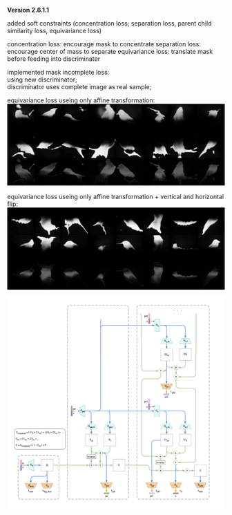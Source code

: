 **Version 2.6.1.1**

added soft constraints (concentration loss; separation loss, parent child similarity loss, equivariance loss)<br>

concentration loss: encourage mask to concentrate
separation loss: encourage center of mass to separate
equivariance loss: translate mask before feeding into discriminater

implemented mask incomplete loss: <br>
using new discriminator;<br>
discriminator uses complete image as real sample;<br>

equivariance loss useing only affine transformation:
![](1.png)

equivariance loss useing only affine transformation + vertical and horizontal flip:
![](2.png)

![](v2.png)
